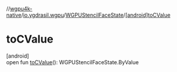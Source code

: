 //[wgpu4k-native](../../../index.md)/[io.ygdrasil.wgpu](../index.md)/[WGPUStencilFaceState](index.md)/[[android]toCValue]([android]to-c-value.md)

# toCValue

[android]\
open fun [toCValue]([android]to-c-value.md)(): WGPUStencilFaceState.ByValue
